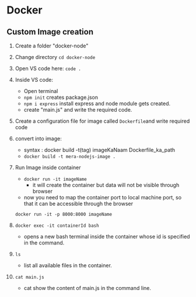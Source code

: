 # Docker

## Custom Image creation 

1. Create a folder "docker-node" 
2. Change directory `cd docker-node`
3. Open VS code here: `code .`
4. Inside VS code:
    
    - Open terminal 
    - `npm init` creates package.json
    - `npm i express` install express and node module gets created.
    - create "main.js" and write the required code.
5. Create a configuration file for image called `Dockerfile`and write required code
6. convert into image:

    - syntax : docker build -t(tag) imageKaNaam Dockerfile_ka_path
    - `docker build -t mera-nodejs-image .`


7. Run Image inside container

    - `docker run -it imageName`
        - it will create the container but data will not be visible through browser 
    - now you need to map the container port to local machine port, so that it can be accessible through the browser

    `docker run -it -p 8000:8000 imageName`

8. `docker exec -it containerId bash`

    - opens a new bash terminal inside the container whose id is specified in the command. 

9. `ls`

    - list all available files in the container.

10. `cat main.js`

    - cat show the content of main.js in the command line.


